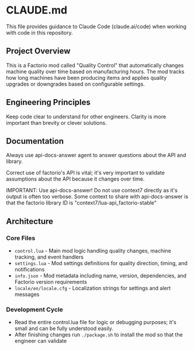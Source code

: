 # CLAUDE.md

This file provides guidance to Claude Code (claude.ai/code) when working with code in this repository.

## Project Overview

This is a Factorio mod called "Quality Control" that automatically changes machine quality over time based on manufacturing hours. The mod tracks how long machines have been producing items and applies quality upgrades or downgrades based on configurable settings.

## Engineering Principles

Keep code clear to understand for other engineers. Clarity is more important than brevity or clever solutions.

## Documentation

Always use api-docs-answer agent to answer questions about the API and library.

Correct use of factorio's API is vital; it's very important to validate assumptions about the API because it changes over time.

IMPORTANT: Use api-docs-answer! Do not use context7 directly as it's output is often too verbose. Some context to share with api-docs-answer is that the factorio library ID is "context7/lua-api_factorio-stable"

## Architecture

### Core Files
- `control.lua` - Main mod logic handling quality changes, machine tracking, and event handlers
- `settings.lua` - Mod settings definitions for quality direction, timing, and notifications
- `info.json` - Mod metadata including name, version, dependencies, and Factorio version requirements
- `locale/en/locale.cfg` - Localization strings for settings and alert messages

### Development Cycle

- Read the entire control.lua file for logic or debugging purposes; it's small and can be fully understood easily.
- After finishing changes run `./package.sh` to install the mod so that the engineer can validate


